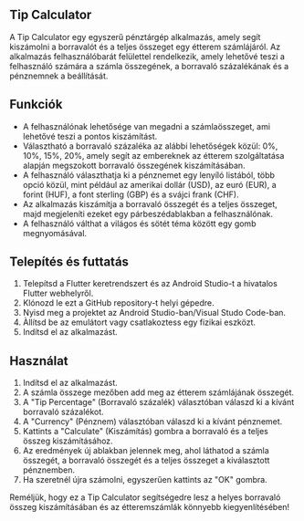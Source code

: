 ## Tip Calculator

A Tip Calculator egy egyszerű pénztárgép alkalmazás, amely segít kiszámolni a borravalót és a teljes összeget egy étterem számlájáról. Az alkalmazás felhasználóbarát felülettel rendelkezik, amely lehetővé teszi a felhasználó számára a számla összegének, a borravaló százalékának és a pénznemnek a beállítását.

## Funkciók

- A felhasználónak lehetősége van megadni a számlaösszeget, ami lehetővé teszi a pontos kiszámítást.
- Választható a borravaló százaléka az alábbi lehetőségek közül: 0%, 10%, 15%, 20%, amely segít az embereknek az étterem szolgáltatása alapján megszokott borravaló összegének kiszámításában.
- A felhasználó választhatja ki a pénznemet egy lenyíló listából, több opció közül, mint például az amerikai dollár (USD), az euró (EUR), a forint (HUF), a font sterling (GBP) és a svájci frank (CHF).
- Az alkalmazás kiszámítja a borravaló összegét és a teljes összeget, majd megjeleníti ezeket egy párbeszédablakban a felhasználónak.
- A felhasználó válthat a világos és sötét téma között egy gomb megnyomásával.

## Telepítés és futtatás

1. Telepítsd a Flutter keretrendszert és az Android Studio-t a hivatalos Flutter webhelyről.
2. Klónozd le ezt a GitHub repository-t helyi gépedre.
3. Nyisd meg a projektet az Android Studio-ban/Visual Studo Code-ban.
4. Àllítsd be az emulátort vagy csatlakoztess egy fizikai eszközt.
5. Indítsd el az alkalmazást.

## Használat

1. Indítsd el az alkalmazást.
2. A számla összege mezőben add meg az étterem számlájának összegét.
3. A "Tip Percentage" (Borravaló százalék) választóban válaszd ki a kívánt borravaló százalékot.
4. A "Currency" (Pénznem) választóban válaszd ki a kívánt pénznemet.
5. Kattints a "Calculate" (Kiszámítás) gombra a borravaló és a teljes összeg kiszámításához.
6. Az eredmények új ablakban jelennek meg, ahol láthatod a számla összegét, a borravaló összegét és a teljes összeget a kiválasztott pénznemben.
7. Ha szeretnél újra számolni, egyszerűen kattints az "OK" gombra.

Reméljük, hogy ez a Tip Calculator segítségedre lesz a helyes borravaló összeg kiszámításában és az étteremszámlák könnyebb kiegyenlítésében!



